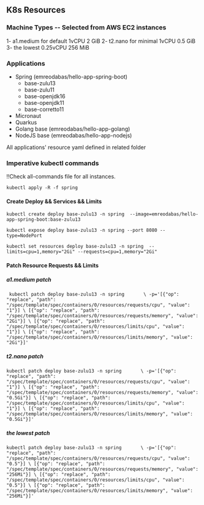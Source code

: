 
## K8s Resources

### Machine Types -- Selected from AWS EC2 instances

1- a1.medium for default  1vCPU     2 GiB
2- t2.nano for minimal    1vCPU     0.5 GiB
3- the lowest 			  0.25vCPU 	256 MiB

### Applications

* Spring (emreodabas/hello-app-spring-boot)
  * base-zulu13
  * base-zulu11
  * base-openjdk16
  * base-openjdk11
  * base-corretto11
* Micronaut
* Quarkus
* Golang base (emreodabas/hello-app-golang)
* NodeJS base (emreodabas/hello-app-nodejs)


 All applications' resource yaml defined in related folder

### Imperative kubectl commands

  !!Check all-commands file for all instances.

 `kubectl apply -R -f spring`

#### Create Deploy && Services && Limits

`kubectl create deploy base-zulu13 -n spring  --image=emreodabas/hello-app-spring-boot:base-zulu13`

 `kubectl expose deploy base-zulu13 -n spring --port 8080 --type=NodePort`

`kubectl set resources deploy base-zulu13 -n spring  --limits=cpu=1,memory="2Gi" --requests=cpu=1,memory="2Gi"`

#### Patch Resource Requests && Limits

 ##### _a1.medium patch_
 
` kubectl patch deploy base-zulu13 -n spring       \
-p='[{"op": "replace", "path": "/spec/template/spec/containers/0/resources/requests/cpu", "value": "1"}] \
    [{"op": "replace", "path": "/spec/template/spec/containers/0/resources/requests/memory", "value": "2Gi"}] \
    [{"op": "replace", "path": "/spec/template/spec/containers/0/resources/limits/cpu", "value": "1"}] \
    [{"op": "replace", "path": "/spec/template/spec/containers/0/resources/limits/memory", "value": "2Gi"}]'`


 ##### _t2.nano patch_
 
` kubectl patch deploy base-zulu13 -n spring       \
-p='[{"op": "replace", "path": "/spec/template/spec/containers/0/resources/requests/cpu", "value": "1"}] \
    [{"op": "replace", "path": "/spec/template/spec/containers/0/resources/requests/memory", "value": "0.5Gi"}] \
    [{"op": "replace", "path": "/spec/template/spec/containers/0/resources/limits/cpu", "value": "1"}] \
    [{"op": "replace", "path": "/spec/template/spec/containers/0/resources/limits/memory", "value": "0.5Gi"}]'
`

 ##### _the lowest patch_
 
` kubectl patch deploy base-zulu13 -n spring       \
-p='[{"op": "replace", "path": "/spec/template/spec/containers/0/resources/requests/cpu", "value": "0.5"}] \
    [{"op": "replace", "path": "/spec/template/spec/containers/0/resources/requests/memory", "value": "256Mi"}] \
    [{"op": "replace", "path": "/spec/template/spec/containers/0/resources/limits/cpu", "value": "0.5"}] \
    [{"op": "replace", "path": "/spec/template/spec/containers/0/resources/limits/memory", "value": "256Mi"}]'
`
